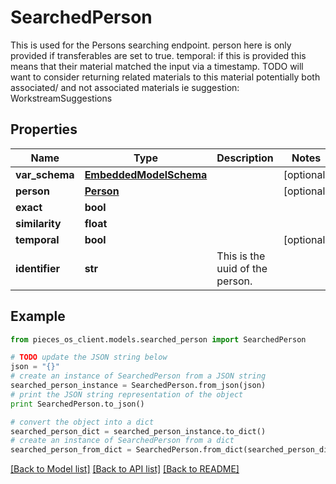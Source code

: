 # SearchedPerson

This is used for the Persons searching endpoint.  person here is only provided if transferables are set to true.  temporal: if this is provided this means that their material matched the input via a timestamp.  TODO will want to consider returning related materials to this material potentially both associated/ and not associated materials ie suggestion: WorkstreamSuggestions

## Properties
Name | Type | Description | Notes
------------ | ------------- | ------------- | -------------
**var_schema** | [**EmbeddedModelSchema**](EmbeddedModelSchema.md) |  | [optional] 
**person** | [**Person**](Person.md) |  | [optional] 
**exact** | **bool** |  | 
**similarity** | **float** |  | 
**temporal** | **bool** |  | [optional] 
**identifier** | **str** | This is the uuid of the person. | 

## Example

```python
from pieces_os_client.models.searched_person import SearchedPerson

# TODO update the JSON string below
json = "{}"
# create an instance of SearchedPerson from a JSON string
searched_person_instance = SearchedPerson.from_json(json)
# print the JSON string representation of the object
print SearchedPerson.to_json()

# convert the object into a dict
searched_person_dict = searched_person_instance.to_dict()
# create an instance of SearchedPerson from a dict
searched_person_from_dict = SearchedPerson.from_dict(searched_person_dict)
```
[[Back to Model list]](../README.md#documentation-for-models) [[Back to API list]](../README.md#documentation-for-api-endpoints) [[Back to README]](../README.md)


